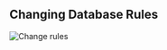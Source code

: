 ## Changing Database Rules

![Change rules](https://github.com/TugayYaldiz/vue-comment-grid/blob/master/docs/img/set-database-rules/rules.gif?raw=true)